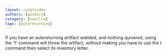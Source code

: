 ```yaml
---
layout: singleidea
authors: [aosdict]
category: [vanilla]
tags: [autoreturning]
---
```

If you have an autoreturning artifact wielded, and nothing quivered, using the 'f' command will throw the artifact, without making you have to use the t command then select its inventory letter.
